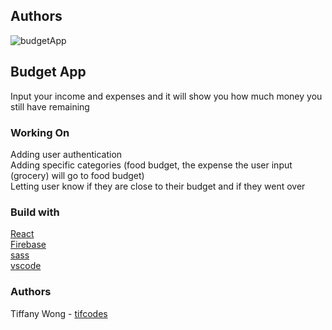 ## Authors
![budgetApp](https://github.com/tifcodes/tiffanyWongProjectFive/blob/master/src/asset/Screenshot_2019-12-14%20React%20App.png)

## Budget App

Input your income and expenses and it will show you how much money you still have remaining

### Working On
Adding user authentication <br>
Adding specific categories (food budget, the expense the user input (grocery) will go to food budget)<br>
Letting user know if they are close to their budget and if they went over

### Build with 

[React](https://github.com/facebook/react) </br>
[Firebase](https://firebase.google.com/) </br>
[sass](https://sass-lang.com/) </br>
[vscode](https://code.visualstudio.com/) </br>

### Authors
Tiffany Wong - [tifcodes](https://github.com/tifcodes)
